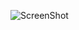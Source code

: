 ![ScreenShot](https://raw.githubusercontent.com/utnfrrojava/ejemplosclase/master/workspace2014/Clase3/src/diagrama%20de%20clase.png)
